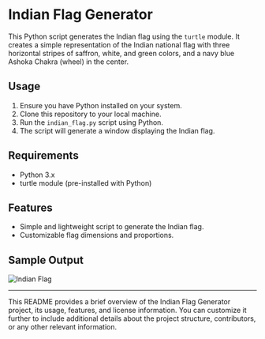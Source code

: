 # Indian Flag Generator

This Python script generates the Indian flag using the `turtle` module. It creates a simple representation of the Indian national flag with three horizontal stripes of saffron, white, and green colors, and a navy blue Ashoka Chakra (wheel) in the center.

## Usage

1. Ensure you have Python installed on your system.
2. Clone this repository to your local machine.
3. Run the `indian_flag.py` script using Python.
4. The script will generate a window displaying the Indian flag.

## Requirements

- Python 3.x
- turtle module (pre-installed with Python)

## Features

- Simple and lightweight script to generate the Indian flag.
- Customizable flag dimensions and proportions.

## Sample Output

![Indian Flag](indian_flag_drawing_using_python_turtle)



---

This README provides a brief overview of the Indian Flag Generator project, its usage, features, and license information. You can customize it further to include additional details about the project structure, contributors, or any other relevant information.
